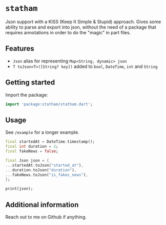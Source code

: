 <!--
This README describes the package. If you publish this package to pub.dev,
this README's contents appear on the landing page for your package.

For information about how to write a good package README, see the guide for
[writing package pages](https://dart.dev/guides/libraries/writing-package-pages).

For general information about developing packages, see the Dart guide for
[creating packages](https://dart.dev/guides/libraries/create-library-packages)
and the Flutter guide for
[developing packages and plugins](https://flutter.dev/developing-packages).
-->

# `statham`

Json support with a KISS (Keep It Simple & Stupid) approach.
Gives some ability to parse and export into json, without the need of a package that
requires annotations in order to do the "magic" in part files.

## Features

- `Json` alias for representing `Map<String, dynamic> json`
- `T toJson<T>([String? key])` added to `bool`, `DateTime`, `int` and `String`

## Getting started

Import the package:

```dart
import 'package:statham/statham.dart';
```

## Usage

See `/example` for a longer example.

```dart
final startedAt = DateTime.timestamp();
final int duration = 2;
final fakeNews = false;

final Json json = {
...startedAt.toJson("started_at"),
...duration.toJson("duration"),
...fakeNews.toJson("is_fakes_news"),
};

print(json);
```

## Additional information

Reach out to me on Github if anything.
